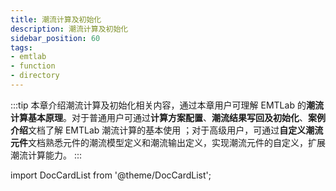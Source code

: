 ```yaml
---
title: 潮流计算及初始化
description: 潮流计算及初始化
sidebar_position: 60
tags:
- emtlab
- function
- directory
---
```


:::tip
本章介绍潮流计算及初始化相关内容，通过本章用户可理解 EMTLab 的**潮流计算基本原理**。对于普通用户可通过**计算方案配置**、**潮流结果写回及初始化**、**案例介绍**文档了解 EMTLab 潮流计算的基本使用 ；对于高级用户，可通过**自定义潮流元件**文档熟悉元件的潮流模型定义和潮流输出定义，实现潮流元件的自定义，扩展潮流计算能力。
:::

import DocCardList from '@theme/DocCardList';

<DocCardList />